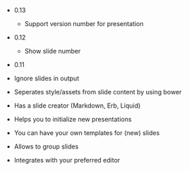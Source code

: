 * 0.13
  * Support version number for presentation

* 0.12
  * Show slide number

*  0.11
  * Ignore slides in output
  * Seperates style/assets from slide content by using bower
  * Has a slide creator (Markdown, Erb, Liquid)
  * Helps you to initialize new presentations
  * You can have your own templates for (new) slides
  * Allows to group slides
  * Integrates with your preferred editor
